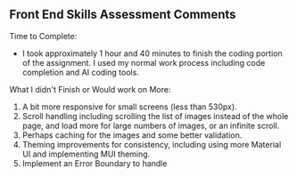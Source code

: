 ## Front End Skills Assessment Comments

Time to Complete:

- I took approximately 1 hour and 40 minutes to finish the coding portion of the assignment. I used my normal work process including code completion and AI coding tools.

What I didn't Finish or Would work on More:

1. A bit more responsive for small screens (less than 530px).
2. Scroll handling including scrolling the list of images instead of the whole page, and load more for large numbers of images, or an infinite scroll.
3. Perhaps caching for the images and some better validation.
4. Theming improvements for consistency, including using more Material UI and implementing MUI theming.
5. Implement an Error Boundary to handle
